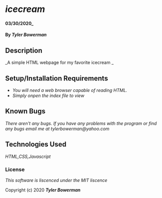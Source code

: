 # _icecream_

####  03/30/2020_

#### By _**Tyler Bowerman**_

## Description

_A simple HTML webpage for my favorite icecream _

## Setup/Installation Requirements

* _You will need a web browser capable of reading HTML._
* _Simply onpen the index file to view_


## Known Bugs

_There aren't any bugs._
_If you have any problems with the program or find any bugs email me at tylerbowerman@yahoo.com_
## Technologies Used

_HTML,CSS,Javascript_

### License

*This software is liscenced under the MIT liscence*

Copyright (c) 2020 **_Tyler Bowerman_**
